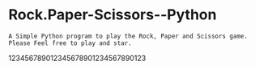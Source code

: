 # Rock.Paper-Scissors--Python
    A Simple Python program to play the Rock, Paper and Scissors game.
    Please Feel free to play and star.
123456789012345678901234567890123